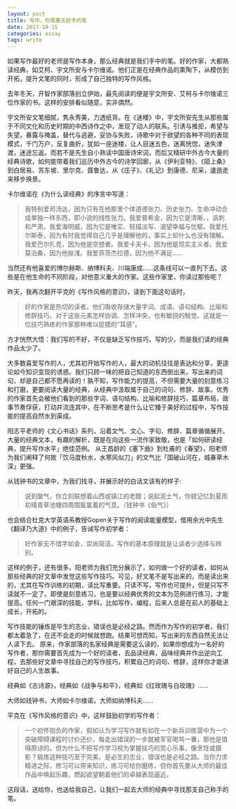 ```yaml
---
layout: post
title: 写作，你需要支趁手的笔
date: 2017-10-15
categories: essay
tags: write
---
```



如果写作最好的老师是写作本身，那么经典就是我们手中的笔。好的作家，大都熟读经典，如艾柯、宇文所安与卡尔维诺。他们正是在经典作品的熏陶下，从模仿到开拓，提升文笔的同时，形成了自己独特的写作风格。

去年冬天，开智作家部落创立伊始，最先阅读的便是宇文所安、艾柯与卡尔维诺三位作家的书。这样的安排看似随意，实非偶然。

宇文所安文笔细腻，隽永秀美，力透纸背。在《迷楼》中，宇文所安先生从那些属于不同文化和历史时期的中西诗作之中，发现了动人的联系。引诱与推拒，希望与失望，暴露与掩盖，替代与逃避，妥协与失败，诗歌中对于欲望的各种不同的表现模式，千门万户，反复曲折，犹如一座迷楼，让人目迷五色，迷离恍惚，迷失津渡，迷途忘返。而若不是先生自小熟读中国唐诗宋词，而后又精研中外古今大量的经典诗歌，如何能带着我们巡历中外古今的诗学回廊，从《伊利亚特》、《陌上桑》到白居易、苏东坡、里尔克、聂鲁达，从《庄子》、《礼记》到康德、尼采，逶迤走来移步换景。


卡尔维诺在《为什么读经典》的序言中写道：
> 我特别爱司汤达，因为只有在他那里个体道德张力、历史张力、生命冲动合成单独一样东西，即小说的线性张力。我爱普希金，因为它是清晰、，讽刺和严肃。我爱海明威，因为它是唯实、轻描淡写、渴望幸福与忧郁。我爱托尔斯泰，因为有时我觉得自己几乎是理解他的，事实上却什么也没有理解。我爱巴尔扎克，因为他是空想者。我爱卡夫卡，因为他是现实主义者。我爱莫泊桑，因为他肤浅。我爱菲茨杰拉德，因为他不满足……

当然还有他喜爱的博尔赫斯、纳博科夫、川端康成……这条线可以一直列下去。这些是在他生命的不同阶段，对他意义重大的作家。这些作家里，你读过那些呢？

昨天，我再次翻开平克的《写作风格的意识》，读到下面这句话时，

> 好的作家是热切的读者。他们吸收存储大量字词、成语、语句结构、比喻和修辞技巧，对于这些元素怎样协调、怎样冲突，也有敏锐的触觉。这就是一位技巧熟练的作家那种难以捉摸的“耳感”。

方才恍然大悟：我们写的不好，不仅是缺乏写作技巧，写的少，而是我们读的经典作品太少了。

大多数喜爱写作的人，尤其初开始写作的人，最大的动机往往是表达和分享，更遑论如今知识变现的诱惑。我们只顾一味的把自己知道的东西倒出来，写出来的词句，却是自己都不愿再读的！孰不知，写作能力的提高，不但需要大量的刻意练习和打磨，更要阅读大量的经典，从经典中汲取属于自己的词句、修辞、故事。优秀的作家首先会被他们看到的那些字词、语句结构、比喻和修辞技巧，篇章布局，故事节奏俘获，打动并流连其中，在不断思考是什么让它臻于美好的过程中，写作技能的提高自然水到渠成。

阳志平老师的《文心书话》系列，沿着文气、文心、字句、修辞、篇章循循展开。大量的经典文本，有趣的解析，既是在向这些一流作家致敬，也是「如何研读经典，提升写作水平」绝佳范例。
从王昌龄的《塞下曲》到杜甫的《春望》，阳老师为我们阐释了何故「饮马度秋水，水寒风似刀」的文气比「国破山河在，城春草木深」更强。

从钱钟书的文章中，为我们找寻，并展示好的白话文该有的样子:
>说到酸气，你立刻联想着山西或镇江的老醋；说起泥土气，你就记忆到夏雨初晴青草池塘四周围氤氲着的气息。（钱钟书《俗气》）

也会结合杜克大学英语系教授Gopen关于写作的阅读能量模型，借用余光中先生《翻译乃大道》中的例子，告诫写作初学者：
>好作家无不惜字如金，崇尚简洁。写作的基本原理就是让读者少选择与辨别。

这样的例子，还有很多。阳老师为我们充分展示了，如何做一个好的读者，如何从那些经典的好文章中发觉这些写作技巧。可见，好文笔不是写出来的，而是读出来的，尤其在写作训练的初期，读比写重要。只读不写，写作也可提升，但是只写不读就不一定了。即使是刻意练习，也是要以经典优秀的文本为范例进行练习，才能提高。任何一门艰深的技能，学科，比如写作，编程，后来人总是在前人的基础上成长，开拓的。

写作技能的锤炼是毕生的志业，错误也是必经之路。然而作为写作的初学者，我们都太着急了，在还不会走的时候就想跑。结果可想而知，写出来的东西自然无法让人读下去。
原来，作家部落的名家经典是需要这么读的，如果你想成为一名好的写作者，那你需要首先成为一个好的读者，去品读经典，品味经典并作出逆向工程，去那些好文章中寻找自己的写作技巧，积累自己的词句、修辞，这样你才能讲好自己的人生故事。

经典如《古诗源》，经典如《战争与和平》，经典如《红玫瑰与白玫瑰》……

大师如钱钟书，大师如卡尔维诺，大师如纳博科夫……

平克在《写作风格的意识》中，这样鼓励初学的写作者：
>一个初怀抱负的作家，假如认为学习写作就有如在一个新兵训练营中为一个突破障碍课程时讨价还价，每走出错误的一步就被军官喝骂一番，那他是值得原谅的。但为什么不把写作学习视为掌握技巧的赏心乐事，像烹饪或摄影？锻炼这种技巧至于完美，是必生的志业，错误也是必经之路。当你力求精进之际，修习可以带来知识，练习可给你磨练，但你首先要从大师的最佳作品中唤起乐趣，燃起欲望朝着他们的卓越表现逼近。

这段话，送给你，也送给我自己，让我们一起去大师的经典中寻找那支自己称手的笔。